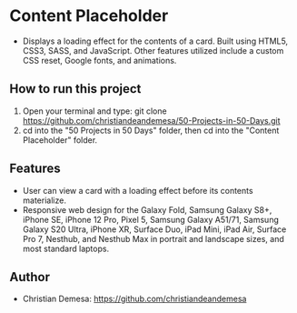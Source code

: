 # Content Placeholder

-   Displays a loading effect for the contents of a card. Built using HTML5, CSS3, SASS, and JavaScript. Other features utilized include a custom CSS reset, Google fonts, and animations.

## How to run this project

1. Open your terminal and type: git clone https://github.com/christiandeandemesa/50-Projects-in-50-Days.git
2. cd into the "50 Projects in 50 Days" folder, then cd into the "Content Placeholder" folder.

## Features

-   User can view a card with a loading effect before its contents materialize.
-   Responsive web design for the Galaxy Fold, Samsung Galaxy S8+, iPhone SE, iPhone 12 Pro, Pixel 5, Samsung Galaxy A51/71, Samsung Galaxy S20 Ultra, iPhone XR, Surface Duo, iPad Mini, iPad Air, Surface Pro 7, Nesthub, and Nesthub Max in portrait and landscape sizes, and most standard laptops.

## Author

-   Christian Demesa: https://github.com/christiandeandemesa
